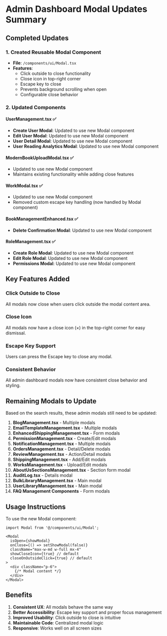 # Admin Dashboard Modal Updates Summary

## Completed Updates

### 1. Created Reusable Modal Component
- **File**: `/components/ui/Modal.tsx`
- **Features**:
  - Click outside to close functionality
  - Close icon in top-right corner
  - Escape key to close
  - Prevents background scrolling when open
  - Configurable close behavior

### 2. Updated Components

#### UserManagement.tsx ✅
- **Create User Modal**: Updated to use new Modal component
- **Edit User Modal**: Updated to use new Modal component  
- **User Detail Modal**: Updated to use new Modal component
- **User Reading Analytics Modal**: Updated to use new Modal component

#### ModernBookUploadModal.tsx ✅
- Updated to use new Modal component
- Maintains existing functionality while adding close features

#### WorkModal.tsx ✅
- Updated to use new Modal component
- Removed custom escape key handling (now handled by Modal component)

#### BookManagementEnhanced.tsx ✅
- **Delete Confirmation Modal**: Updated to use new Modal component

#### RoleManagement.tsx ✅
- **Create Role Modal**: Updated to use new Modal component
- **Edit Role Modal**: Updated to use new Modal component
- **Permissions Modal**: Updated to use new Modal component

## Key Features Added

### Click Outside to Close
All modals now close when users click outside the modal content area.

### Close Icon
All modals now have a close icon (×) in the top-right corner for easy dismissal.

### Escape Key Support
Users can press the Escape key to close any modal.

### Consistent Behavior
All admin dashboard modals now have consistent close behavior and styling.

## Remaining Modals to Update

Based on the search results, these admin modals still need to be updated:

1. **BlogManagement.tsx** - Multiple modals
2. **EmailTemplateManagement.tsx** - Multiple modals  
3. **EnhancedShippingManagement.tsx** - Form modals
4. **PermissionManagement.tsx** - Create/Edit modals
5. **NotificationManagement.tsx** - Multiple modals
6. **OrdersManagement.tsx** - Detail/Delete modals
7. **ReviewManagement.tsx** - Action/Detail modals
8. **ShippingManagement.tsx** - Add/Edit modals
9. **WorksManagement.tsx** - Upload/Edit modals
10. **AboutUsSectionsManagement.tsx** - Section form modal
11. **AuditLog.tsx** - Details modal
12. **BulkLibraryManagement.tsx** - Main modal
13. **UserLibraryManagement.tsx** - Main modal
14. **FAQ Management Components** - Form modals

## Usage Instructions

To use the new Modal component:

```tsx
import Modal from '@/components/ui/Modal';

<Modal 
  isOpen={showModal} 
  onClose={() => setShowModal(false)}
  className="max-w-md w-full mx-4"
  showCloseIcon={true} // default
  closeOnOutsideClick={true} // default
>
  <div className="p-6">
    {/* Modal content */}
  </div>
</Modal>
```

## Benefits

1. **Consistent UX**: All modals behave the same way
2. **Better Accessibility**: Escape key support and proper focus management
3. **Improved Usability**: Click outside to close is intuitive
4. **Maintainable Code**: Centralized modal logic
5. **Responsive**: Works well on all screen sizes